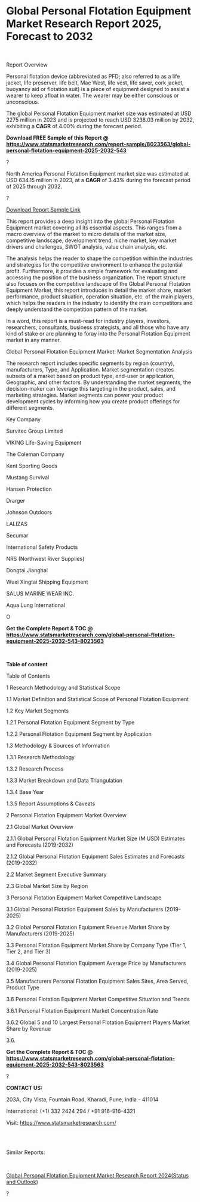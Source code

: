 <h1>Global Personal Flotation Equipment Market Research Report 2025, Forecast to 2032</h1><br/><p>Report Overview</p>
 
 
 
 <p>Personal flotation device (abbreviated as PFD; also referred to as a life jacket, life preserver, life belt, Mae West, life vest, life saver, cork jacket, buoyancy aid or flotation suit) is a piece of equipment designed to assist a wearer to keep afloat in water. The wearer may be either conscious or unconscious.</p>
 
 
 
 <p>The global Personal Flotation Equipment market size was estimated at USD 2275 million in 2023 and is projected to reach USD 3238.03 million by 2032, exhibiting a <strong>CAGR</strong> of 4.00% during the forecast period.</p>
 
 
 
 <div><b>Download FREE Sample of this Report @ <a href="https://www.statsmarketresearch.com/download-free-sample/8023563/global-personal-flotation-equipment-2025-2032-543">https://www.statsmarketresearch.com/report-sample/8023563/global-personal-flotation-equipment-2025-2032-543</a></b></div>
 
 
 
 <p>? </p>
 
 
 
 <p>North America Personal Flotation Equipment market size was estimated at USD 634.15 million in 2023, at a <strong>CAGR</strong> of 3.43% during the forecast period of 2025 through 2032.</p>
 
 
 
 <p>? </p>
 
 
 
 <p><a href="https://www.statsmarketresearch.com/download-free-sample/8023563/global-personal-flotation-equipment-2025-2032-543">Download Report Sample Link</a></p>
 
 
 
 <p>This report provides a deep insight into the global Personal Flotation Equipment market covering all its essential aspects. This ranges from a macro overview of the market to micro details of the market size, competitive landscape, development trend, niche market, key market drivers and challenges, SWOT analysis, value chain analysis, etc.</p>
 
 
 
 <p>The analysis helps the reader to shape the competition within the industries and strategies for the competitive environment to enhance the potential profit. Furthermore, it provides a simple framework for evaluating and accessing the position of the business organization. The report structure also focuses on the competitive landscape of the Global Personal Flotation Equipment Market, this report introduces in detail the market share, market performance, product situation, operation situation, etc. of the main players, which helps the readers in the industry to identify the main competitors and deeply understand the competition pattern of the market.</p>
 
 
 
 <p>In a word, this report is a must-read for industry players, investors, researchers, consultants, business strategists, and all those who have any kind of stake or are planning to foray into the Personal Flotation Equipment market in any manner.</p>
 
 
 
 <p>Global Personal Flotation Equipment Market: Market Segmentation Analysis</p>
 
 
 
 <p>The research report includes specific segments by region (country), manufacturers, Type, and Application. Market segmentation creates subsets of a market based on product type, end-user or application, Geographic, and other factors. By understanding the market segments, the decision-maker can leverage this targeting in the product, sales, and marketing strategies. Market segments can power your product development cycles by informing how you create product offerings for different segments.</p>
 
 
 
 <p>Key Company</p>
 
 
 
 <p>Survitec Group Limited</p>
 
 
 
 <p>VIKING Life-Saving Equipment</p>
 
 
 
 <p>The Coleman Company</p>
 
 
 
 <p>Kent Sporting Goods</p>
 
 
 
 <p>Mustang Survival</p>
 
 
 
 <p>Hansen Protection</p>
 
 
 
 <p>Drarger</p>
 
 
 
 <p>Johnson Outdoors</p>
 
 
 
 <p>LALIZAS</p>
 
 
 
 <p>Secumar</p>
 
 
 
 <p>International Safety Products</p>
 
 
 
 <p>NRS (Northwest River Supplies)</p>
 
 
 
 <p>Dongtai Jianghai</p>
 
 
 
 <p>Wuxi Xingtai Shipping Equipment</p>
 
 
 
 <p>SALUS MARINE WEAR INC.</p>
 
 
 
 <p>Aqua Lung International</p>
 
 
 
 <p>O</p>
 
 
 
 <div><b>Get the Complete Report & TOC @ <a href="https://www.statsmarketresearch.com/global-personal-flotation-equipment-2025-2032-543-8023563">https://www.statsmarketresearch.com/global-personal-flotation-equipment-2025-2032-543-8023563</a></b></div>
 
 
 
 <p><br />
 
 <b>Table of content</b></p>
 
 
 
 <p>Table of Contents<br />
 
 1 Research Methodology and Statistical Scope<br />
 
 1.1 Market Definition and Statistical Scope of Personal Flotation Equipment<br />
 
 1.2 Key Market Segments<br />
 
 1.2.1 Personal Flotation Equipment Segment by Type<br />
 
 1.2.2 Personal Flotation Equipment Segment by Application<br />
 
 1.3 Methodology & Sources of Information<br />
 
 1.3.1 Research Methodology<br />
 
 1.3.2 Research Process<br />
 
 1.3.3 Market Breakdown and Data Triangulation<br />
 
 1.3.4 Base Year<br />
 
 1.3.5 Report Assumptions & Caveats<br />
 
 2 Personal Flotation Equipment Market Overview<br />
 
 2.1 Global Market Overview<br />
 
 2.1.1 Global Personal Flotation Equipment Market Size (M USD) Estimates and Forecasts (2019-2032)<br />
 
 2.1.2 Global Personal Flotation Equipment Sales Estimates and Forecasts (2019-2032)<br />
 
 2.2 Market Segment Executive Summary<br />
 
 2.3 Global Market Size by Region<br />
 
 3 Personal Flotation Equipment Market Competitive Landscape<br />
 
 3.1 Global Personal Flotation Equipment Sales by Manufacturers (2019-2025)<br />
 
 3.2 Global Personal Flotation Equipment Revenue Market Share by Manufacturers (2019-2025)<br />
 
 3.3 Personal Flotation Equipment Market Share by Company Type (Tier 1, Tier 2, and Tier 3)<br />
 
 3.4 Global Personal Flotation Equipment Average Price by Manufacturers (2019-2025)<br />
 
 3.5 Manufacturers Personal Flotation Equipment Sales Sites, Area Served, Product Type<br />
 
 3.6 Personal Flotation Equipment Market Competitive Situation and Trends<br />
 
 3.6.1 Personal Flotation Equipment Market Concentration Rate<br />
 
 3.6.2 Global 5 and 10 Largest Personal Flotation Equipment Players Market Share by Revenue<br />
 
 3.6.</p>
 
 
 
 <div><b>Get the Complete Report & TOC @ <a href="https://www.statsmarketresearch.com/global-personal-flotation-equipment-2025-2032-543-8023563">https://www.statsmarketresearch.com/global-personal-flotation-equipment-2025-2032-543-8023563</a></b></div>
 
 
 
 <p>? </p>
 
 
 
 <p><b>CONTACT US:</b><br />
 
 203A, City Vista, Fountain Road, Kharadi, Pune, India - 411014<br />
 
 International: (+1) 332 2424 294 / +91 916-916-4321<br />
 
 Visit: <a href="https://www.statsmarketresearch.com/">https://www.statsmarketresearch.com/</a><br />
 
 <br />
 
 <br />
 
 Similar Reports:<br />
 
 <br />
 
 <a href="https://www.statsmarketresearch.com/global-personal-flotation-equipment-2024-353-7922079">Global Personal Flotation Equipment Market Research Report 2024(Status and Outlook)</a><br />
 
 ? </p>